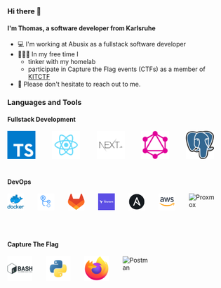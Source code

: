 ### Hi there 👋
#### I'm Thomas, a software developer from Karlsruhe

- 💻  I'm working at Abusix as a fullstack software developer
- 👨🏼‍💻  In my free time I
    - tinker with my homelab
    - participate in Capture the Flag events (CTFs) as a member of [KITCTF](https://kitctf.de)
- 💬  Please don't hesitate to reach out to me.

### Languages and Tools

#### Fullstack Development

<div style="display: grid; grid-template-rows: auto; grid-auto-flow: column; grid-gap: 5px; height: 70px;">
    <img align="left" alt="Typescript" width="64px" src="https://raw.githubusercontent.com/github/explore/80688e429a7d4ef2fca1e82350fe8e3517d3494d/topics/typescript/typescript.png" />&emsp;&ensp;
    <img align="left" alt="React" width="64px" src="https://raw.githubusercontent.com/github/explore/80688e429a7d4ef2fca1e82350fe8e3517d3494d/topics/react/react.png" />&emsp;&ensp;
    <img align="left" alt="Next.js" width="64px" src="https://github.com/github/explore/blob/main/topics/nextjs/nextjs.png?raw=true" />&emsp;&ensp;
    <img align="left" alt="GraphQL" width="64px" src="https://github.com/github/explore/blob/main/topics/graphql/graphql.png?raw=true" />&emsp;&ensp;
    <img align="left" alt="PostgreSQL" width="64px" src="https://raw.githubusercontent.com/github/explore/80688e429a7d4ef2fca1e82350fe8e3517d3494d/topics/postgresql/postgresql.png" />&emsp;&ensp;
</div>&emsp;&ensp;

#### DevOps

<div style="display: grid; grid-template-rows: auto; grid-auto-flow: column; grid-gap: 5px; height: 70px;">
    <img align="left" alt="Docker" width="64px" src="https://github.com/github/explore/blob/main/topics/docker/docker.png?raw=true" />&emsp;&ensp;
    <img align="left" alt="Github Actions" width="64px" src="https://github.com/github/explore/blob/main/topics/actions/actions.png?raw=true" />&emsp;&ensp;
    <img align="left" alt="Gitlab CI/CD" width="64px" src="https://github.com/github/explore/blob/main/topics/gitlab/gitlab.png?raw=true" />&emsp;&ensp;
    <img align="left" alt="Terraform" width="64px" src="https://raw.githubusercontent.com/github/explore/80688e429a7d4ef2fca1e82350fe8e3517d3494d/topics/terraform/terraform.png" />&emsp;&ensp;
    <img align="left" alt="Ansible" width="64px" src="https://raw.githubusercontent.com/github/explore/80688e429a7d4ef2fca1e82350fe8e3517d3494d/topics/ansible/ansible.png" />&emsp;&ensp;
    <img align="left" alt="AWS" width="64px" src="https://raw.githubusercontent.com/github/explore/80688e429a7d4ef2fca1e82350fe8e3517d3494d/topics/aws/aws.png" />&emsp;&ensp;
    <img align="left" alt="Proxmox" width="64px" src="https://pve.proxmox.com/mediawiki/resources/assets/proxmox_logo.png?ffc80" />&emsp;&ensp;
</div>&emsp;&ensp;

#### Capture The Flag

<div style="display: grid; grid-template-rows: auto; grid-auto-flow: column; grid-gap: 5px; height: 70px; width: 70%;">
    <img align="left" alt="Bash" width="64px" src="https://github.com/github/explore/blob/main/topics/bash/bash.png?raw=true" />&emsp;&ensp;
    <img align="left" alt="Python" width="64px" src="https://github.com/github/explore/blob/main/topics/python/python.png?raw=true" />&emsp;&ensp;
    <img align="left" alt="Firefox" width="64px" src="https://github.com/github/explore/blob/main/topics/firefox/firefox.png?raw=true" />&emsp;&ensp;
    <img align="left" alt="Postman" width="64px" src="https://voyager.postman.com/logo/postman-logo-orange-stacked.svg" />&emsp;&ensp;
</div>&emsp;&ensp;


